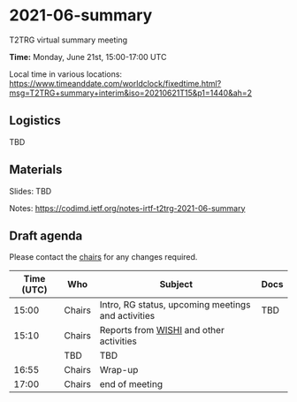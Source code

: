 # 2021-06-summary

T2TRG virtual summary meeting 

**Time:** Monday, June 21st, 15:00-17:00 UTC

Local time in various locations: https://www.timeanddate.com/worldclock/fixedtime.html?msg=T2TRG+summary+interim&iso=20210621T15&p1=1440&ah=2

## Logistics

TBD

## Materials

Slides: TBD

Notes: <https://codimd.ietf.org/notes-irtf-t2trg-2021-06-summary>

## Draft agenda

Please contact the [chairs][] for any changes required.

| Time (UTC) | Who                 | Subject                                            | Docs                                        |
|------------|---------------------|----------------------------------------------------|---------------------------------------------|
|      15:00 | Chairs              | Intro, RG status, upcoming meetings and activities | TBD                                         |
|      15:10 | Chairs              | Reports from [WISHI][] and other activities        |                                             |
|            | TBD                 | TBD                                                |                                             |
|      16:55 | Chairs              | Wrap-up                                            |                                             |
|      17:00 | Chairs              | end of meeting                                     |                                             |



[WISHI]: https://github.com/t2trg/wishi/wiki/Agenda-items
[restiot]: https://tools.ietf.org/html/draft-irtf-t2trg-rest-iot
[chairs]: mailto:t2trg-chairs@irtf.org


